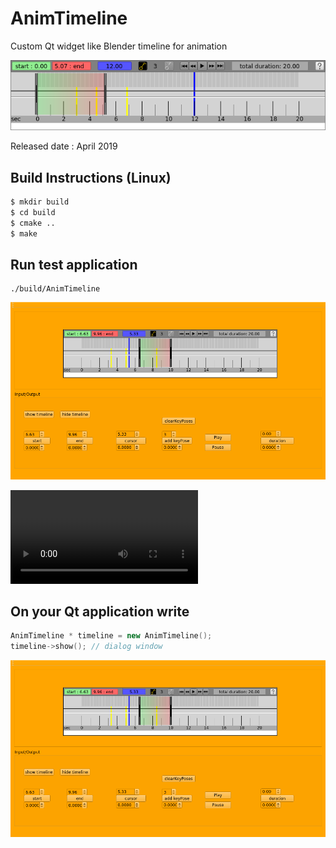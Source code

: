 # AnimTimeline
Custom Qt widget like Blender timeline for animation

![timeline](timeline.png)

Released date : April 2019

## Build Instructions (Linux)
```bash
$ mkdir build
$ cd build
$ cmake ..
$ make
```

## Run test application
```viml
./build/AnimTimeline
```

![test timeline](testApplication.png)

![video test timeline](testApplication.mp4)


## On your Qt application write
```c++
AnimTimeline * timeline = new AnimTimeline();
timeline->show(); // dialog window
```

[![test timeline](testApplication.png)](https://youtu.be/0igq4E6YkDE)
